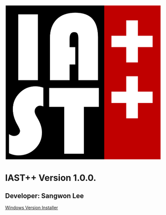 ![](./images/Logo4.png)
# IAST++ Version 1.0.0.
## Developer: Sangwon Lee
[Windows Version Installer](https://goo.gl/GdjciH)
